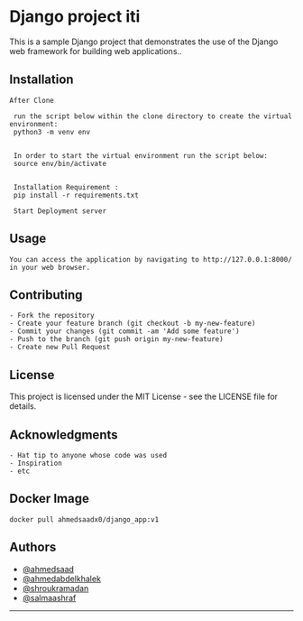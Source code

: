 
# Django project iti

This is a sample Django project that demonstrates the use of the Django web framework for building web applications..



## Installation


    After Clone
 
     run the script below within the clone directory to create the virtual environment:
     python3 -m venv env


     In order to start the virtual environment run the script below:
     source env/bin/activate


     Installation Requirement :
     pip install -r requirements.txt
	
     Start Deployment server

## Usage
	You can access the application by navigating to http://127.0.0.1:8000/ in your web browser.     

## Contributing
	- Fork the repository
	- Create your feature branch (git checkout -b my-new-feature)
	- Commit your changes (git commit -am 'Add some feature')
	- Push to the branch (git push origin my-new-feature)
	- Create new Pull Request
## License
This project is licensed under the MIT License - see the LICENSE file for details. 
## Acknowledgments

  	- Hat tip to anyone whose code was used
	- Inspiration
	- etc 
## Docker Image
```
docker pull ahmedsaadx0/django_app:v1
```
## Authors

- [@ahmedsaad](https://www.github.com/ahmedsaadx)
- [@ahmedabdelkhalek](https://github.com/abdelkhalek97)
- [@shroukramadan](https://github.com/ShroukRamadan)
- [@salmaashraf ](https://github.com/salmashraf)
--------------------------------------------------------------
